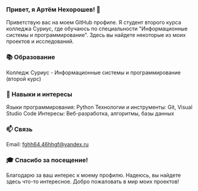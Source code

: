 ### Привет, я Артём Нехорошев! 👋

Приветствую вас на моем GitHub профиле. Я студент второго курса колледжа Суриус, где обучаюсь по специальности "Информационные системы и программирование". Здесь вы найдете некоторые из моих проектов и исследований.
### 📚 Образование

Колледж Суриус - Информационные системы и программирование (второй курс)

### 🌱 Навыки и интересы

Языки программирования: Python
Технологии и инструменты: Git, Visual Studio Code
Интересы: Веб-разработка, алгоритмы, базы данных

### 📫 Связь

Email: fghh64.46hhgf@yandex.ru

### 🎓 Спасибо за посещение!

Благодарю за ваш интерес к моему профилю. Надеюсь, вы найдете здесь что-то интересное. Добро пожаловать в мир моих проектов!
